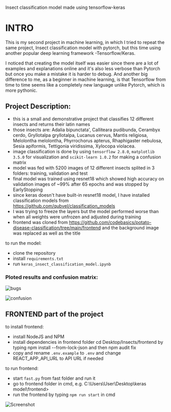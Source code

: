Insect classification model made using tensorflow-keras

# INTRO

This is my second project in machine learning, in which I tried to repeat the same project, Insect classification model with pytorch, but this time using another popular deep learning framework -Tensorflow/Keras.

I noticed that creating the model itself was easier since there are a lot of examples and explanations online and it's also less verbose than Pytorch but once you make a mistake it is harder to debug. And another big difference to me, as a beginner in machine learning, is that Tensorflow from time to time seems like a completely new language unlike Pytorch, which is more pythonic.

## Project Description:
- this is a small and demonstrative project that classifies 12 different insects and returns their latin names
- those insects are: Adalia bipunctata', Calliteara pudibunda, Cerambyx cerdo, Gryllotalpa gryllotalpa, Lucanus cervus, Mantis religiosa, Melolontha melolontha, Phyrrochorus apterus, Rhaphigaster nebulosa, Sesia apiformis, Tettigonia viridissima, Xylocopa violacea.
- image classification is done by using `tensorflow 2.8.0`, `matplotlib 3.5.0` for visualization and `scikit-learn 1.0.2` for making a confusion matrix
- model was fed with 5200 images of 12 different insects splited in 3 folders: training, validation and test
- final model was trained using resnet18 which showed high accuracy on validation images of ~99% after 65 epochs and was stopped by EarlyStopping
- since keras doesn't have built-in resnet18 model, I have installed classification models from https://github.com/qubvel/classification_models
- I was trying to freeze the layers but the model performed worse than when all weights were unfrozen and adjusted during training
- frontend was cloned from https://github.com/codebasics/potato-disease-classification/tree/main/frontend and the background image was replaced as well as the title


to run the model:
- clone the repository
- install `requirements.txt`
- run `keras_insect_classification_model.ipynb`

### Ploted results and confusion matrix:
![bugs](https://user-images.githubusercontent.com/89583742/162262535-3fc48dac-bbd3-4dc6-939b-8507e697619a.png)

![confusion](https://user-images.githubusercontent.com/89583742/162262572-46973925-9f2f-452a-b40c-18896a652f1a.png)

## FRONTEND part of the project

to install frontend:
 - install NodeJS and NPM
 - install dependencies in frontend folder cd Desktop/Insects/frontend by typing npm install --from-lock-json and then npm audit fix
 - copy and rename `.env.example` to `.env` and change REACT_APP_API_URL to API URL if needed

to run frontend:
 - start `fast.py` from fast folder and run it
 - go to frontend folder in cmd, e.g. C:\Users\User\Desktop\keras model\frontend>
 - run the frontend by typing `npm run start` in cmd
 
![Screenshot](https://user-images.githubusercontent.com/89583742/162387026-b9e5bbfa-53db-47f8-8824-1f59976cac1b.jpg)
